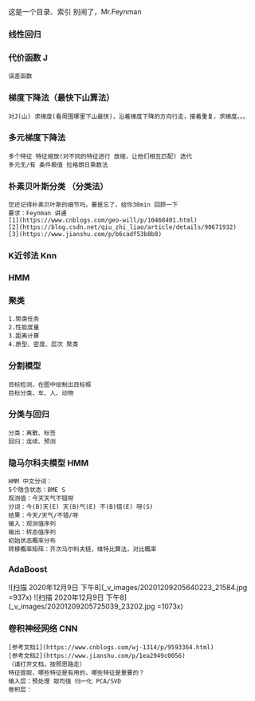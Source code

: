 这是一个目录、索引
别闹了，Mr.Feynman 
### 线性回归
### 代价函数 J
    误差函数
### 梯度下降法（最快下山算法）
    对J(山) 求梯度(看周围哪里下山最快)，沿着梯度下降的方向行走，接着重复，求梯度。。。
### 多元梯度下降法
    多个特征 特征缩放(对不同的特征进行 放缩，让他们相互匹配) 迭代
    多元无/有 条件极值 拉格朗日乘数法
### 朴素贝叶斯分类 （分类法）
    您还记得朴素贝叶斯的细节吗，要是忘了，给你30min 回顾一下
    要求：Feynman 讲通
    [1](https://www.cnblogs.com/geo-will/p/10468401.html)
    [2](https://blog.csdn.net/qiu_zhi_liao/article/details/90671932)
    [3](https://www.jianshu.com/p/b6cadf53b8b8)
### K近邻法 Knn
### HMM
### 聚类
    1.聚类任务
    2.性能度量
    3.距离计算
    4.原型、密度、层次 聚类
### 分割模型
    目标检测，在图中绘制出目标框
    目标分类，车、人、动物
### 分类与回归
    分类：离散、标签
    回归：连续、预测
### 隐马尔科夫模型 HMM
    HMM 中文分词：
	5个隐含状态：BME S
	观测值：今天天气不错呀
	分词：今(B)天(E) 天(B)气(E) 不(B)错(E) 呀(S)
	结果：今天/天气/不错/呀
	输入：观测值序列
	输出：转态值序列
	初始状态概率分布
	转移概率矩阵：齐次马尔科夫链，维特比算法，对比概率
### AdaBoost
![扫描 2020年12月9日 下午8](_v_images/20201209205640223_21584.jpg =937x)
![扫描 2020年12月9日 下午8](_v_images/20201209205725039_23202.jpg =1073x)
### 卷积神经网络 CNN
    [参考文档1](https://www.cnblogs.com/wj-1314/p/9593364.html)
    [参考文档2](https://www.jianshu.com/p/1ea2949c0056)
    （请打开文档，按照思路走）
    特征提取，哪些特征是有用的，哪些特征是重要的？
    输入层：预处理 取均值 归一化 PCA/SVD
    卷积层：
















